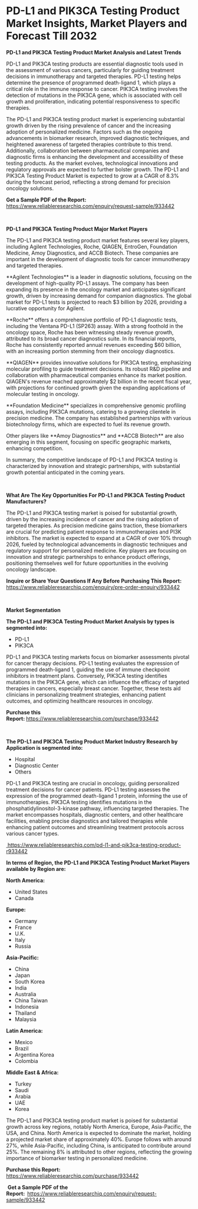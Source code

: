 <p><h1>PD-L1 and PIK3CA Testing Product Market Insights, Market Players and Forecast Till 2032</h1></p><p><strong>PD-L1 and PIK3CA Testing Product Market Analysis and Latest Trends</strong></p>
<p><p>PD-L1 and PIK3CA testing products are essential diagnostic tools used in the assessment of various cancers, particularly for guiding treatment decisions in immunotherapy and targeted therapies. PD-L1 testing helps determine the presence of programmed death-ligand 1, which plays a critical role in the immune response to cancer. PIK3CA testing involves the detection of mutations in the PIK3CA gene, which is associated with cell growth and proliferation, indicating potential responsiveness to specific therapies.</p><p>The PD-L1 and PIK3CA testing product market is experiencing substantial growth driven by the rising prevalence of cancer and the increasing adoption of personalized medicine. Factors such as the ongoing advancements in biomarker research, improved diagnostic techniques, and heightened awareness of targeted therapies contribute to this trend. Additionally, collaboration between pharmaceutical companies and diagnostic firms is enhancing the development and accessibility of these testing products. As the market evolves, technological innovations and regulatory approvals are expected to further bolster growth. The PD-L1 and PIK3CA Testing Product Market is expected to grow at a CAGR of 8.3% during the forecast period, reflecting a strong demand for precision oncology solutions.</p></p>
<p><strong>Get a Sample PDF of the Report:&nbsp;</strong> <a href="https://www.reliableresearchiq.com/enquiry/request-sample/933442?utm_campaign=1140&utm_medium=2&utm_source=Github&utm_content=ia&utm_term=19042025&utm_id=pd-l1-and-pik3ca-testing-product">https://www.reliableresearchiq.com/enquiry/request-sample/933442</a></p>
<p>&nbsp;</p>
<p><strong>PD-L1 and PIK3CA Testing Product Major Market Players</strong></p>
<p><p>The PD-L1 and PIK3CA testing product market features several key players, including Agilent Technologies, Roche, QIAGEN, EntroGen, Foundation Medicine, Amoy Diagnostics, and ACCB Biotech. These companies are important in the development of diagnostic tools for cancer immunotherapy and targeted therapies.</p><p>**Agilent Technologies** is a leader in diagnostic solutions, focusing on the development of high-quality PD-L1 assays. The company has been expanding its presence in the oncology market and anticipates significant growth, driven by increasing demand for companion diagnostics. The global market for PD-L1 tests is projected to reach $3 billion by 2026, providing a lucrative opportunity for Agilent.</p><p>**Roche** offers a comprehensive portfolio of PD-L1 diagnostic tests, including the Ventana PD-L1 (SP263) assay. With a strong foothold in the oncology space, Roche has been witnessing steady revenue growth, attributed to its broad cancer diagnostics suite. In its financial reports, Roche has consistently reported annual revenues exceeding $60 billion, with an increasing portion stemming from their oncology diagnostics.</p><p>**QIAGEN** provides innovative solutions for PIK3CA testing, emphasizing molecular profiling to guide treatment decisions. Its robust R&D pipeline and collaboration with pharmaceutical companies enhance its market position. QIAGEN's revenue reached approximately $2 billion in the recent fiscal year, with projections for continued growth given the expanding applications of molecular testing in oncology.</p><p>**Foundation Medicine** specializes in comprehensive genomic profiling assays, including PIK3CA mutations, catering to a growing clientele in precision medicine. The company has established partnerships with various biotechnology firms, which are expected to fuel its revenue growth.</p><p>Other players like **Amoy Diagnostics** and **ACCB Biotech** are also emerging in this segment, focusing on specific geographic markets, enhancing competition.</p><p>In summary, the competitive landscape of PD-L1 and PIK3CA testing is characterized by innovation and strategic partnerships, with substantial growth potential anticipated in the coming years.</p></p>
<p>&nbsp;</p>
<p><strong>What Are The Key Opportunities For PD-L1 and PIK3CA Testing Product Manufacturers?</strong></p>
<p><p>The PD-L1 and PIK3CA testing market is poised for substantial growth, driven by the increasing incidence of cancer and the rising adoption of targeted therapies. As precision medicine gains traction, these biomarkers are crucial for predicting patient response to immunotherapies and PI3K inhibitors. The market is expected to expand at a CAGR of over 10% through 2026, fueled by technological advancements in diagnostic techniques and regulatory support for personalized medicine. Key players are focusing on innovation and strategic partnerships to enhance product offerings, positioning themselves well for future opportunities in the evolving oncology landscape.</p></p>
<p><strong>Inquire or Share Your Questions If Any Before Purchasing This Report:</strong> <a href="https://www.reliableresearchiq.com/enquiry/pre-order-enquiry/933442?utm_campaign=1140&utm_medium=2&utm_source=Github&utm_content=ia&utm_term=19042025&utm_id=pd-l1-and-pik3ca-testing-product">https://www.reliableresearchiq.com/enquiry/pre-order-enquiry/933442</a></p>
<p>&nbsp;</p>
<p><strong>Market Segmentation</strong></p>
<p><strong>The PD-L1 and PIK3CA Testing Product Market Analysis by types is segmented into:</strong></p>
<p><ul><li>PD-L1</li><li>PIK3CA</li></ul></p>
<p><p>PD-L1 and PIK3CA testing markets focus on biomarker assessments pivotal for cancer therapy decisions. PD-L1 testing evaluates the expression of programmed death-ligand 1, guiding the use of immune checkpoint inhibitors in treatment plans. Conversely, PIK3CA testing identifies mutations in the PIK3CA gene, which can influence the efficacy of targeted therapies in cancers, especially breast cancer. Together, these tests aid clinicians in personalizing treatment strategies, enhancing patient outcomes, and optimizing healthcare resources in oncology.</p></p>
<p><strong>Purchase this Report:&nbsp;</strong><a href="https://www.reliableresearchiq.com/purchase/933442?utm_campaign=1140&utm_medium=2&utm_source=Github&utm_content=ia&utm_term=19042025&utm_id=pd-l1-and-pik3ca-testing-product">https://www.reliableresearchiq.com/purchase/933442</a></p>
<p>&nbsp;</p>
<p><strong>The PD-L1 and PIK3CA Testing Product Market Industry Research by Application is segmented into:</strong></p>
<p><ul><li>Hospital</li><li>Diagnostic Center</li><li>Others</li></ul></p>
<p><p>PD-L1 and PIK3CA testing are crucial in oncology, guiding personalized treatment decisions for cancer patients. PD-L1 testing assesses the expression of the programmed death-ligand 1 protein, informing the use of immunotherapies. PIK3CA testing identifies mutations in the phosphatidylinositol-3-kinase pathway, influencing targeted therapies. The market encompasses hospitals, diagnostic centers, and other healthcare facilities, enabling precise diagnostics and tailored therapies while enhancing patient outcomes and streamlining treatment protocols across various cancer types.</p></p>
<p><a href="https://www.reliableresearchiq.com/pd-l1-and-pik3ca-testing-product-r933442?utm_campaign=1140&utm_medium=2&utm_source=Github&utm_content=ia&utm_term=19042025&utm_id=pd-l1-and-pik3ca-testing-product">&nbsp;https://www.reliableresearchiq.com/pd-l1-and-pik3ca-testing-product-r933442</a></p>
<p><strong>In terms of Region, the PD-L1 and PIK3CA Testing Product Market Players available by Region are:</strong></p>
<p>
    <p> <strong> North America: </strong>
        <ul>
            <li>United States</li>
            <li>Canada</li>
        </ul>
        </p> 
    <p> <strong> Europe: </strong>
        <ul>
            <li>Germany</li>
            <li>France</li>
            <li>U.K.</li>
            <li>Italy</li>
            <li>Russia</li>
        </ul>
        </p> 
    <p> <strong> Asia-Pacific: </strong>
        <ul>
            <li>China</li>
            <li>Japan</li>
            <li>South Korea</li>
            <li>India</li>
            <li>Australia</li>
            <li>China Taiwan</li>
            <li>Indonesia</li>
            <li>Thailand</li>
            <li>Malaysia</li>
        </ul>
        </p> 
    <p> <strong> Latin America: </strong>
        <ul>
            <li>Mexico</li>
            <li>Brazil</li>
            <li>Argentina Korea</li>
            <li>Colombia</li>
        </ul>
        </p> 
    <p> <strong> Middle East & Africa: </strong>
        <ul>
            <li>Turkey</li>
            <li>Saudi</li>
            <li>Arabia</li>
            <li>UAE</li>
            <li>Korea</li>
        </ul>
    </p>
    </p>
<p><p>The PD-L1 and PIK3CA testing product market is poised for substantial growth across key regions, notably North America, Europe, Asia-Pacific, the USA, and China. North America is expected to dominate the market, holding a projected market share of approximately 40%. Europe follows with around 27%, while Asia-Pacific, including China, is anticipated to contribute around 25%. The remaining 8% is attributed to other regions, reflecting the growing importance of biomarker testing in personalized medicine.</p></p>
<p><strong>Purchase this Report: </strong><a href="https://www.reliableresearchiq.com/purchase/933442?utm_campaign=1140&utm_medium=2&utm_source=Github&utm_content=ia&utm_term=19042025&utm_id=pd-l1-and-pik3ca-testing-product">https://www.reliableresearchiq.com/purchase/933442</a></p>
<p>&nbsp;<strong>Get a Sample PDF of the Report:&nbsp;&nbsp;</strong><a href="https://www.reliableresearchiq.com/enquiry/request-sample/933442?utm_campaign=1140&utm_medium=2&utm_source=Github&utm_content=ia&utm_term=19042025&utm_id=pd-l1-and-pik3ca-testing-product">https://www.reliableresearchiq.com/enquiry/request-sample/933442</a></p>
<p><strong></strong></p>
<p><p></p><p></p><p></p></p>
